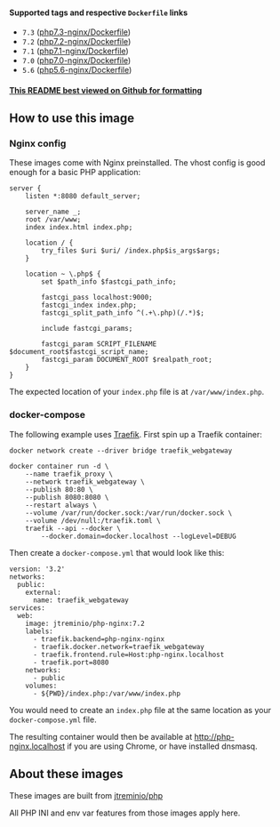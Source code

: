 #### Supported tags and respective `Dockerfile` links

* `7.3` ([php7.3-nginx/Dockerfile](https://github.com/jtreminio/php-docker/blob/master/nginx/Dockerfile-7.3))
* `7.2` ([php7.2-nginx/Dockerfile](https://github.com/jtreminio/php-docker/blob/master/nginx/Dockerfile-7.2))
* `7.1` ([php7.1-nginx/Dockerfile](https://github.com/jtreminio/php-docker/blob/master/nginx/Dockerfile-7.1))
* `7.0` ([php7.0-nginx/Dockerfile](https://github.com/jtreminio/php-docker/blob/master/nginx/Dockerfile-7.0))
* `5.6` ([php5.6-nginx/Dockerfile](https://github.com/jtreminio/php-docker/blob/master/nginx/Dockerfile-5.6))

#### [This README best viewed on Github for formatting](https://github.com/jtreminio/php-docker/blob/master/nginx/README.md)

## How to use this image

### Nginx config

These images come with Nginx preinstalled. The vhost config is good enough for a basic PHP application:

    server {
        listen *:8080 default_server;
    
        server_name _;
        root /var/www;
        index index.html index.php;
    
        location / {
            try_files $uri $uri/ /index.php$is_args$args;
        }
    
        location ~ \.php$ {
            set $path_info $fastcgi_path_info;
    
            fastcgi_pass localhost:9000;
            fastcgi_index index.php;
            fastcgi_split_path_info ^(.+\.php)(/.*)$;
    
            include fastcgi_params;
    
            fastcgi_param SCRIPT_FILENAME $document_root$fastcgi_script_name;
            fastcgi_param DOCUMENT_ROOT $realpath_root;
        }
    }

The expected location of your `index.php` file is at `/var/www/index.php`.

### docker-compose

The following example uses [Traefik](https://hub.docker.com/_/traefik/). First spin up a Traefik container:

    docker network create --driver bridge traefik_webgateway

    docker container run -d \
        --name traefik_proxy \
        --network traefik_webgateway \
        --publish 80:80 \
        --publish 8080:8080 \
        --restart always \
        --volume /var/run/docker.sock:/var/run/docker.sock \
        --volume /dev/null:/traefik.toml \
        traefik --api --docker \
            --docker.domain=docker.localhost --logLevel=DEBUG

Then create a `docker-compose.yml` that would look like this:

    version: '3.2'
    networks:
      public:
        external:
          name: traefik_webgateway
    services:
      web:
        image: jtreminio/php-nginx:7.2
        labels:
          - traefik.backend=php-nginx-nginx
          - traefik.docker.network=traefik_webgateway
          - traefik.frontend.rule=Host:php-nginx.localhost
          - traefik.port=8080
        networks:
          - public
        volumes:
          - ${PWD}/index.php:/var/www/index.php

You would need to create an `index.php` file at the same location as your `docker-compose.yml` file.

The resulting container would then be available at http://php-nginx.localhost if you are using Chrome, or have installed dnsmasq.

## About these images

These images are built from [jtreminio/php](https://hub.docker.com/r/jtreminio/php/)

All PHP INI and env var features from those images apply here.
